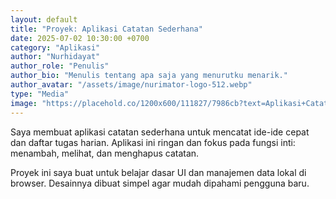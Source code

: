 ```yaml
---
layout: default
title: "Proyek: Aplikasi Catatan Sederhana"
date: 2025-07-02 10:30:00 +0700
category: "Aplikasi"
author: "Nurhidayat"
author_role: "Penulis"
author_bio: "Menulis tentang apa saja yang menurutku menarik."
author_avatar: "/assets/image/nurimator-logo-512.webp"
type: "Media"
image: "https://placehold.co/1200x600/111827/7986cb?text=Aplikasi+Catatan"
---
```


Saya membuat aplikasi catatan sederhana untuk mencatat ide-ide cepat dan daftar tugas harian. Aplikasi ini ringan dan fokus pada fungsi inti: menambah, melihat, dan menghapus catatan.

Proyek ini saya buat untuk belajar dasar UI dan manajemen data lokal di browser. Desainnya dibuat simpel agar mudah dipahami pengguna baru.

